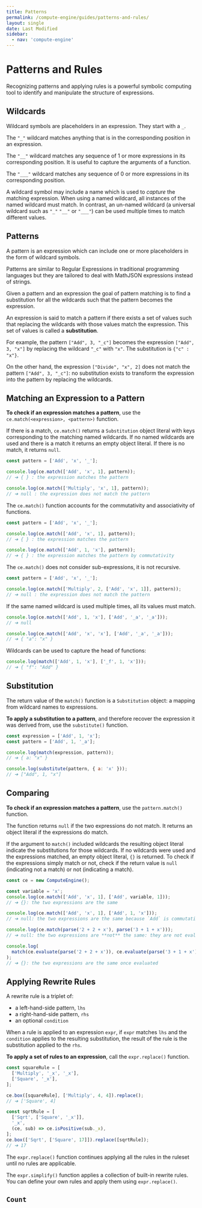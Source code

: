 ```yaml
---
title: Patterns
permalink: /compute-engine/guides/patterns-and-rules/
layout: single
date: Last Modified
sidebar:
  - nav: 'compute-engine'
---
```


# Patterns and Rules

Recognizing patterns and applying rules is a powerful symbolic computing tool to
identify and manipulate the structure of expressions.

<section id='wildcards'>

## Wildcards

Wildcard symbols are placeholders in an expression. They start with a `_`.

The `"_"` wildcard matches anything that is in the corresponding position in an
expression.

The `"__"` wildcard matches any sequence of 1 or more expressions in its
corresponding position. It is useful to capture the arguments of a function.

The `"___"` wildcard matches any sequence of 0 or more expressions in its
corresponding position.

A wildcard symbol may include a name which is used to _capture_ the matching
expression. When using a named wildcard, all instances of the named wildcard
must match. In contrast, an un-named wildcard (a universal wildcard such as
`"_"` `"__"` or `"___"`) can be used multiple times to match different values.

</section>

<section id='patterns'>

## Patterns

A pattern is an expression which can include one or more placeholders in the
form of wildcard symbols.

Patterns are similar to Regular Expressions in traditional programming languages
but they are tailored to deal with MathJSON expressions instead of strings.

Given a pattern and an expression the goal of pattern matching is to find a
substitution for all the wildcards such that the pattern becomes the expression.

An expression is said to match a pattern if there exists a set of values such
that replacing the wildcards with those values match the expression. This set of
values is called a **substitution**.

For example, the pattern `["Add", 3, "_c"]` becomes the expression
`["Add", 3, "x"]` by replacing the wildcard `"_c"` with `"x"`. The substitution
is `{"c" : "x"}`.

On the other hand, the expression `["Divide", "x", 2]` does not match the
pattern `["Add", 3, "_c"]`: no substitution exists to transform the expression
into the pattern by replacing the wildcards.

</section>

<section id='matching-an-expression-to-a-pattern'>

## Matching an Expression to a Pattern

**To check if an expression matches a pattern**, use the
`ce.match(<expression>, <pattern>)` function.

If there is a match, `ce.match()` returns a `Substitution` object literal with
keys corresponding to the matching named wildcards. If no named wildcards are
used and there is a match it returns an empty object literal. If there is no
match, it returns `null`.

```js
const pattern = ['Add', 'x', '_'];

console.log(ce.match(['Add', 'x', 1], pattern));
// ➔ { } : the expression matches the pattern

console.log(ce.match(['Multiply', 'x', 1], pattern));
// ➔ null : the expression does not match the pattern
```

The `ce.match()` function accounts for the commutativity and associativity of
functions.

```js
const pattern = ['Add', 'x', '_'];

console.log(ce.match(['Add', 'x', 1], pattern));
// ➔ { } : the expression matches the pattern

console.log(ce.match(['Add', 1, 'x'], pattern));
// ➔ { } : the expression matches the pattern by commutativity
```

The `ce.match()` does not consider sub-expressions, it is not recursive.

```js
const pattern = ['Add', 'x', '_'];

console.log(ce.match(['Multiply', 2, ['Add', 'x', 1]], pattern));
// ➔ null : the expression does not match the pattern
```

If the same named wildcard is used multiple times, all its values must match.

```js
console.log(ce.match(['Add', 1, 'x'], ['Add', '_a', '_a']));
// ➔ null

console.log(ce.match(['Add', 'x', 'x'], ['Add', '_a', '_a']));
// ➔ { "a": "x" }
```

Wildcards can be used to capture the head of functions:

```js
console.log(match(['Add', 1, 'x'], ['_f', 1, 'x']));
// ➔ { "f": "Add" }
```

</section>

<section id='substitution'>

## Substitution

The return value of the `match()` function is a `Substitution` object: a mapping
from wildcard names to expressions.

**To apply a substitution to a pattern**, and therefore recover the expression
it was derived from, use the `substitute()` function.

```js
const expression = ['Add', 1, 'x'];
const pattern = ['Add', 1, '_a'];

console.log(match(expression, pattern));
// ➔ { a: "x" }

console.log(substitute(pattern, { a: 'x' }));
// ➔ ["Add", 1, "x"]
```

</section>

<section id='comparing'>

## Comparing

**To check if an expression matches a pattern**, use the `pattern.match()`
function.

The function returns `null` if the two expressions do not match. It returns an
object literal if the expressions do match.

If the argument to `match()` included wildcards the resulting object literal
indicate the substitutions for those wildcards. If no wildcards were used and
the expressions matched, an empty object literal, `{}` is returned. To check if
the expressions simply match or not, check if the return value is `null`
(indicating not a match) or not (indicating a match).

```js
const ce = new ComputeEngine();

const variable = 'x';
console.log(ce.match(['Add', 'x', 1], ['Add', variable, 1]));
// ➔ {}: the two expressions are the same

console.log(ce.match(['Add', 'x', 1], ['Add', 1, 'x']));
// ➔ null: the two expressions are the same because `Add` is commutative

console.log(ce.match(parse('2 + 2 + x'), parse('3 + 1 + x')));
// ➔ null: the two expressions are **not** the same: they are not evaluated

console.log(
  match(ce.evaluate(parse('2 + 2 + x')), ce.evaluate(parse('3 + 1 + x')))
);
// ➔ {}: the two expressions are the same once evaluated
```

</section>

<section id='applying-rewrite-rules'>

## Applying Rewrite Rules

A rewrite rule is a triplet of:

- a left-hand-side pattern, `lhs`
- a right-hand-side pattern, `rhs`
- an optional `condition`

When a rule is applied to an expression `expr`, if `expr` matches `lhs` and the
`condition` applies to the resulting substitution, the result of the rule is the
substitution applied to the `rhs`.

**To apply a set of rules to an expression**, call the `expr.replace()`
function.

```ts
const squareRule = [
  ['Multiply', '_x', '_x'],
  ['Square', '_x'],
];

ce.box([squareRule], ['Multiply', 4, 4]).replace();
// ➔ ['Square', 4]

const sqrtRule = [
  ['Sqrt', ['Square', '_x']],
  '_x',
  (ce, sub) => ce.isPositive(sub._x),
];
ce.box(['Sqrt', ['Square', 17]]).replace([sqrtRule]);
// ➔ 17
```

The `expr.replace()` function continues applying all the rules in the ruleset
until no rules are applicable.

The `expr.simplify()` function applies a collection of built-in rewrite rules.
You can define your own rules and apply them using `expr.replace()`.

</section>

<section id='count'>

## `Count`

</section>
